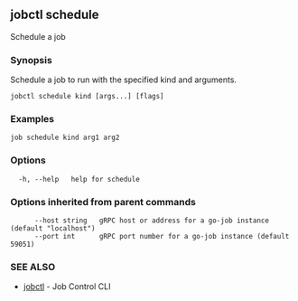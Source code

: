## jobctl schedule

Schedule a job

### Synopsis

Schedule a job to run with the specified kind and arguments.

```
jobctl schedule kind [args...] [flags]
```

### Examples

```
job schedule kind arg1 arg2
```

### Options

```
  -h, --help   help for schedule
```

### Options inherited from parent commands

```
      --host string   gRPC host or address for a go-job instance (default "localhost")
      --port int      gRPC port number for a go-job instance (default 59051)
```

### SEE ALSO

* [jobctl](jobctl.md)	 - Job Control CLI

